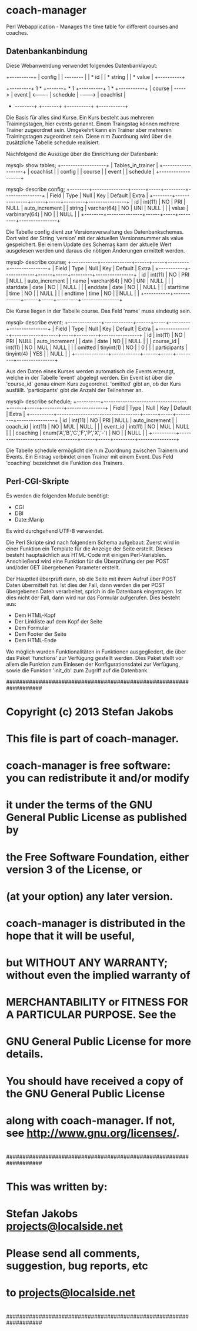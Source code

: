 coach-manager
=============

Perl Webapplication - Manages the time table for different courses and coaches.

Datenbankanbindung
------------------

Diese Webanwendung verwendet folgendes Datenbanklayout:

+----------+
|  config  |
| -------- |
| * id     |
| * string |
| * value  |
+----------+

+---------+ 1    * +-------+ *   1 +----------+ 1   * +-----------+
| course  | -----> | event | <---- | schedule | ----> | coachlist |
+ --------+        +-------+       +----------+       +-----------+

Die Basis für alles sind Kurse. Ein Kurs besteht aus mehreren Trainingstagen,
hier events genannt. Einem Traingstag können mehrere Trainer zugeordnet sein.
Umgekehrt kann ein Trainer aber mehreren Trainingstagen zugeordnet sein.
Diese n:m Zuordnung wird über die zusätzliche Tabelle schedule realisiert.

Nachfolgend die Auszüge über die Einrichtung der Datenbank:

mysql> show tables;
+-------------------+
| Tables_in_trainer |
+-------------------+
| coachlist         |
| config            |
| course            |
| event             |
| schedule          |
+-------------------+

mysql> describe config;
+--------+---------------+------+-----+---------+----------------+
| Field  | Type          | Null | Key | Default | Extra          |
+--------+---------------+------+-----+---------+----------------+
| id     | int(11)       | NO   | PRI | NULL    | auto_increment |
| string | varchar(64)   | NO   | UNI | NULL    |                |
| value  | varbinary(64) | NO   |     | NULL    |                |
+--------+---------------+------+-----+---------+----------------+

Die Tabelle config dient zur Versionsverwaltung des Datenbankschemas. Dort
wird der String 'version' mit der aktuellen Versionsnummer als value
gespeichert. Bei einem Update des Schemas kann der aktuelle Wert ausgelesen
werden und daraus die nötigen Änderungen ermittelt werden.

mysql> describe course;
+-----------+-------------+------+-----+---------+----------------+
| Field     | Type        | Null | Key | Default | Extra          |
+-----------+-------------+------+-----+---------+----------------+
| id        | int(11)     | NO   | PRI | NULL    | auto_increment |
| name      | varchar(64) | NO   | UNI | NULL    |                |
| startdate | date        | NO   |     | NULL    |                |
| enddate   | date        | NO   |     | NULL    |                |
| starttime | time        | NO   |     | NULL    |                |
| endtime   | time        | NO   |     | NULL    |                |
+-----------+-------------+------+-----+---------+----------------+

Die Kurse liegen in der Tabelle course. Das Feld 'name' muss eindeutig sein.

mysql> describe event;
+--------------+------------+------+-----+---------+----------------+
| Field        | Type       | Null | Key | Default | Extra          |
+--------------+------------+------+-----+---------+----------------+
| id           | int(11)    | NO   | PRI | NULL    | auto_increment |
| date         | date       | NO   |     | NULL    |                |
| course_id    | int(11)    | NO   | MUL | NULL    |                |
| omitted      | tinyint(1) | NO   |     | 0       |                |
| participants | tinyint(4) | YES  |     | NULL    |                |
+--------------+------------+------+-----+---------+----------------+

Aus den Daten eines Kurses werden automatisch die Events erzeutgt, welche
in der Tabelle 'event' abgelegt werden. Ein Event ist über die 'course_id'
genau einem Kurs zugeordnet. 'omitted' gibt an, ob der Kurs ausfällt.
'participants' gibt die Anzahl der Teilnehmer an.

mysql> describe schedule;
+----------+-----------------------------------+------+-----+---------+----------------+
| Field    | Type                              | Null | Key | Default | Extra          |
+----------+-----------------------------------+------+-----+---------+----------------+
| id       | int(11)                           | NO   | PRI | NULL    | auto_increment |
| coach_id | int(11)                           | NO   | MUL | NULL    |                |
| event_id | int(11)                           | NO   | MUL | NULL    |                |
| coaching | enum('A','B','C','F','P','X','-') | NO   |     | NULL    |                |
+----------+-----------------------------------+------+-----+---------+----------------+

Die Tabelle schedule ermöglicht die n:m Zuordnung zwischen Trainern und Events. Ein Eintrag
verbindet einen Trainer mit einem Event. Das Feld 'coaching' bezeichnet die Funktion des
Trainers.

Perl-CGI-Skripte
----------------

Es werden die folgenden Module benötigt:
  * CGI
  * DBI
  * Date::Manip

Es wird durchgehend UTF-8 verwendet.

Die Perl Skripte sind nach folgendem Schema aufgebaut:
Zuerst wird in einer Funktion ein Template für die Anzeige der Seite erstellt.
Dieses besteht hauptsächlich aus HTML-Code mit einigen Perl-Variablen.
Anschließend wird eine Funktion für die Überprüfung der per POST und/oder
GET übergebenen Parameter erstellt.

Der Hauptteil überprüft dann, ob die Seite mit ihrem Aufruf über POST Daten
übermittelt hat. Ist dies der Fall, dann werden die per POST übergebenen Daten
verarbeitet, sprich in die Datenbank eingetragen. Ist dies nicht der Fall, dann
wird nur das Formular aufgerufen. Dies besteht aus:
  * Dem HTML-Kopf
  * Der Linkliste auf dem Kopf der Seite
  * Dem Formular
  * Dem Footer der Seite
  * Dem HTML-Ende

Wo möglich wurden Funktionalitäten in Funktionen ausgegliedert, die über das 
Paket 'functions' zur Verfügung gestellt werden. Dies Paket stellt vor allem
die Funktion zum Einlesen der Konfigurationsdatei zur Verfügung, sowie die 
Funktion 'init_db' zum Zugriff auf die Datenbank.

###################################################################
# Copyright (c) 2013 Stefan Jakobs
#
# This file is part of coach-manager.
#
# coach-manager is free software: you can redistribute it and/or modify
# it under the terms of the GNU General Public License as published by
# the Free Software Foundation, either version 3 of the License, or
# (at your option) any later version.
#
# coach-manager is distributed in the hope that it will be useful,
# but WITHOUT ANY WARRANTY; without even the implied warranty of
# MERCHANTABILITY or FITNESS FOR A PARTICULAR PURPOSE.  See the
# GNU General Public License for more details.
#
# You should have received a copy of the GNU General Public License
# along with coach-manager.  If not, see <http://www.gnu.org/licenses/>.
#
###################################################################
# This was written by:
#       Stefan Jakobs <projects@localside.net>
#
# Please send all comments, suggestion, bug reports, etc
#       to projects@localside.net
#
###################################################################
